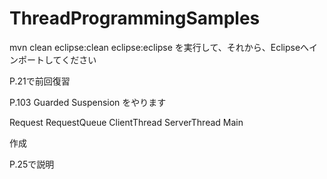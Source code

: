 # ThreadProgrammingSamples

mvn clean eclipse:clean eclipse:eclipse
を実行して、それから、Eclipseへインポートしてください



P.21で前回復習

P.103 Guarded Suspension をやります

Request
RequestQueue
ClientThread
ServerThread
Main

作成

P.25で説明
